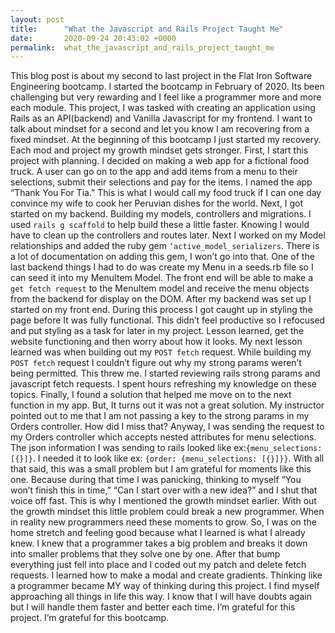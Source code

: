 ```yaml
---
layout: post
title:      "What the Javascript and Rails Project Taught Me"
date:       2020-09-24 20:43:02 +0000
permalink:  what_the_javascript_and_rails_project_taught_me
---
```



 This blog post is about my second to last project in the Flat Iron Software Engineering bootcamp. I started the bootcamp in February of 2020. Its been challenging but very rewarding and I feel like a programmer more and more each module. This project, I was tasked with creating an application using Rails as an API(backend) and Vanilla Javascript for my frontend. 
	I want to talk about mindset for a second and let you know I am recovering from a fixed mindset. At the beginning of this bootcamp I just started my recovery. Each mod and project my growth mindset gets stronger.
	First, I start this project with planning. I decided on making a web app for a fictional food truck. A user can go on to the app and add items from a menu to their selections, submit their selections and pay for the items. I named the app “Thank You For Tia.” This is what I would call my food truck if I can one day convince my wife to cook her Peruvian dishes for the world. 
 Next, I got started on my backend. Building my models, controllers and migrations. I used `rails g scaffold` to help build these a little faster. Knowing I would have to clean up the controllers and routes later. Next I worked on my Model relationships and added the ruby gem `‘active_model_serializers`. There is a lot of documentation on adding this gem, I won’t go into that. One of the last backend things I had to do was create my Menu in a seeds.rb file so I can seed it into my MenuItem Model. The front end will be able to make a `get fetch request` to the MenuItem model and receive the menu objects from the backend for display on the DOM. 
 After my backend was set up I started on my front end. During this process I got caught up in styling the page before It was fully functional. This didn’t feel productive so I refocused and put styling as a task for later in my project. Lesson learned, get the website functioning and then worry about how it looks. My next lesson learned was when building out my `POST fetch` request.
	While building my `POST fetch` request I couldn’t figure out why my strong params weren’t being permitted. This threw me. I started reviewing rails strong params and javascript fetch requests. I spent hours refreshing my knowledge on these topics. Finally, I found a solution that helped me move on to the next function in my app. But, It turns out it was not a great solution. My instructor pointed out to me that I am not passing a key to the strong params in my Orders controller. How did I miss that? Anyway, I was sending the request to my Orders controller which accepts nested attributes for menu selections. The json information I was sending to rails looked like ex:`{menu_selections: [{}]}`. I needed it to look like ex: `{order: {menu_selections: [{}]}}`. With all that said, this was a small problem but I am grateful for moments like this one. Because during that time I was panicking, thinking to myself “You won’t finish this in time,” “Can I start over with a new idea?” and I shut that voice off fast. This is why I mentioned the growth mindset earlier. With out the growth mindset this little problem could break a new programmer. When in reality new programmers need these moments to grow.
	So, I was on the home stretch and feeling good because what I learned is what I already knew. I knew that a programmer takes a big problem and breaks it down into smaller problems that they solve one by one. After that bump everything just fell into place and I coded out my patch and delete fetch requests. I learned how to make a modal and create gradients. Thinking like a programmer became MY way of thinking during this project. I find myself approaching all things in life this way. I know that I will have doubts again but I will handle them faster and better each time. I’m grateful for this project. I’m grateful for this bootcamp. 
